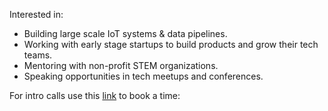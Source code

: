 
Interested in:

- Building large scale IoT systems & data pipelines.
- Working with early stage startups to build products and grow their tech teams.
- Mentoring with non-profit STEM organizations.
- Speaking opportunities in tech meetups and conferences.

For intro calls use this [link](https://calendly.com/0tamer/30min) to book a time: 
